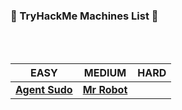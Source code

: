 ### 🌟 TryHackMe Machines List 🌟
<br/>
<br/>

EASY | MEDIUM | HARD
--- | --- | ---
[**Agent Sudo**](https://github.com/bhaveshharmalkar/CTF-Writeups/blob/main/TryHackMe/Easy/Agent%20Sudo.pdf) | [**Mr Robot**](https://github.com/bhaveshharmalkar/CTF-Writeups/blob/main/TryHackMe/Medium/Mr%20robot.pdf) |

